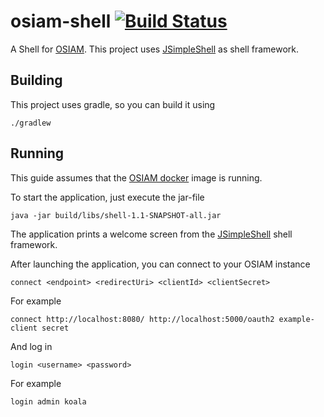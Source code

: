 # osiam-shell [![Build Status](https://travis-ci.org/osiam/shell.png?branch=master)](https://travis-ci.org/osiam/shell)

A Shell for [OSIAM](https://github.com/osiam). This project uses [JSimpleShell](https://github.com/rainu/jsimpleshell) as shell framework.

## Building

This project uses gradle, so you can build it using

    ./gradlew

## Running

This guide assumes that the [OSIAM docker](https://github.com/osiam/docker-image) image is running.

To start the application, just execute the jar-file

    java -jar build/libs/shell-1.1-SNAPSHOT-all.jar

The application prints a welcome screen from the [JSimpleShell](https://github.com/rainu/jsimpleshell) shell framework.

After launching the application, you can connect to your OSIAM instance

    connect <endpoint> <redirectUri> <clientId> <clientSecret>

For example

    connect http://localhost:8080/ http://localhost:5000/oauth2 example-client secret

And log in

    login <username> <password>

For example

    login admin koala

